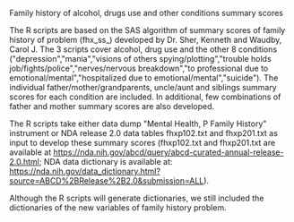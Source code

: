 Family history of alcohol, drugs use and other conditions summary scores

The R scripts are based on the SAS algorithm of summary scores of family history of problem (fhx_ss_) developed by Dr. Sher, Kenneth and Waudby, Carol J. The 3 scripts cover alcohol, drug use and the other 8 conditions ("depression","mania","visions of others spying/plotting","trouble holds job/fights/police","nerves/nervous breakdown","to professional due to emotional/mental","hospitalized due to emotional/mental","suicide"). The individual father/mother/grandparents, uncle/aunt and siblings summary scores for each condition are included. In additional, few combinations of father and mother summary scores are also developed. 

The R scripts take either data dump "Mental Health, P Family History" instrument or NDA release 2.0 data tables fhxp102.txt and fhxp201.txt as input to develop these summary scores (fhxp102.txt and fhxp201.txt are available at https://nda.nih.gov/abcd/query/abcd-curated-annual-release-2.0.html; NDA data dictionary is available at: https://nda.nih.gov/data_dictionary.html?source=ABCD%2BRelease%2B2.0&submission=ALL).

Although the R scripts will generate dictionaries, we still included the dictionaries of the new variables of family history problem.

